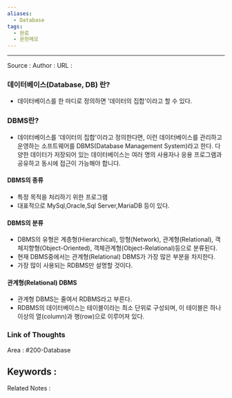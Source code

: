 ```yaml
---
aliases:
  - Database
tags:
  - 완료
  - 문헌메모
---
```



---


Source :
Author : 
URL :


### 데이터베이스(Database, DB) 란?
* 데이터베이스를 한 마디로 정의하면 '데이터의 집합'이라고 할 수 있다.

### DBMS란?
* 데이터베이스를 '데이터의 집합'이라고 정의한다면, 이런 데이터베이스를 관리하고 운영하는 소프트웨어를 DBMS(Database Management System)라고 한다. 다양한 데이터가 저장되어 있는 데이터베이스는 여러 명의 사용자나 응용 프로그램과 공유하고 동시에 접근이 가능해야 합니다.
#### DBMS의 종류
* 특정 목적을 처리하기 위한 프로그램
* 대표적으로 MySql,Oracle,Sql Server,MariaDB 등이 있다.

#### DBMS의 분류
* DBMS의 유형은 계층형(Hierarchical), 망형(Network), 관계형(Relational), 객체지향형(Object-Oriented), 객체관계형(Object-Relational)등으로 분류된다.
* 현재 DBMS중에서는 관계형(Relational) DBMS가 가장 많은 부분을 차지한다.
* 가장 많이 사용되는 RDBMS만 설명할 것이다.
#### 관계형(Relational) DBMS
* 관계형 DBMS는 줄여서 RDBMS라고 부른다.
* RDBMS의 데이터베이스는 테이블이라는 최소 단위로 구성되며, 이 테이블은 하나 이상의 열(column)과 행(row)으로 이루어져 있다.

### Link of Thoughts
Area : #200-Database 

Keywords :
- 

Related Notes : 


